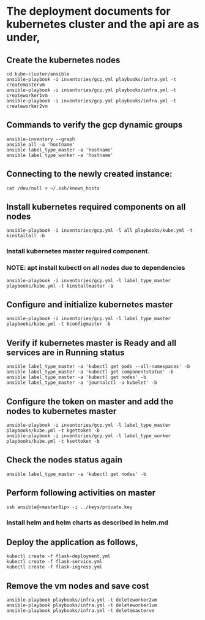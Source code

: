 # The deployment documents for kubernetes cluster and the api are as under,

## Create the kubernetes nodes
```
cd kube-cluster/ansible
ansible-playbook -i inventories/gcp.yml playbooks/infra.yml -t createmastervm
ansible-playbook -i inventories/gcp.yml playbooks/infra.yml -t createworker1vm
ansible-playbook -i inventories/gcp.yml playbooks/infra.yml -t createworker2vm
```

## Commands to verify the gcp dynamic groups
```
ansible-inventory --graph
ansible all -a 'hostname'
ansible label_type_master -a 'hostname'
ansible label_type_worker -a 'hostname'
```

## Connecting to the newly created instance:
```
cat /dev/null > ~/.ssh/known_hosts
```

## Install kubernetes required components on all nodes
```
ansible-playbook -i inventories/gcp.yml -l all playbooks/kube.yml -t kinstallall -b
```

### Install kubernetes master required component. 
### NOTE: apt install kubectl on all nodes due to dependencies
```
ansible-playbook -i inventories/gcp.yml -l label_type_master playbooks/kube.yml -t kinstallmaster -b 
```

## Configure and initialize kubernetes master
```
ansible-playbook -i inventories/gcp.yml -l label_type_master playbooks/kube.yml -t kconfigmaster -b
```

## Verify if kubernetes master is Ready and all services are in Running status
```
ansible label_type_master -a 'kubectl get pods --all-namespaces' -b
ansible label_type_master -a 'kubectl get componentstatus' -b
ansible label_type_master -a 'kubectl get nodes' -b
ansible label_type_master -a 'journalctl -u kubelet' -b
```

## Configure the token on master and add the nodes to kubernetes master
```
ansible-playbook -i inventories/gcp.yml -l label_type_master playbooks/kube.yml -t kgettoken -b
ansible-playbook -i inventories/gcp.yml -l label_type_worker playbooks/kube.yml -t ksettoken -b 
```

## Check the nodes status again
```
ansible label_type_master -a 'kubectl get nodes' -b
```

## Perform following activities on master
```
ssh ansible@<master0ip> -i ../keys/private.key
```

### Install helm and helm charts as described in helm.md

## Deploy the application as follows,
```
kubectl create -f flask-deployment.yml
kubectl create -f flask-service.yml
kubectl create -f flask-ingress.yml
```

## Remove the vm nodes and save cost
```
ansible-playbook playbooks/infra.yml -t deleteworker2vm
ansible-playbook playbooks/infra.yml -t deleteworker1vm
ansible-playbook playbooks/infra.yml -t deletemastervm
```